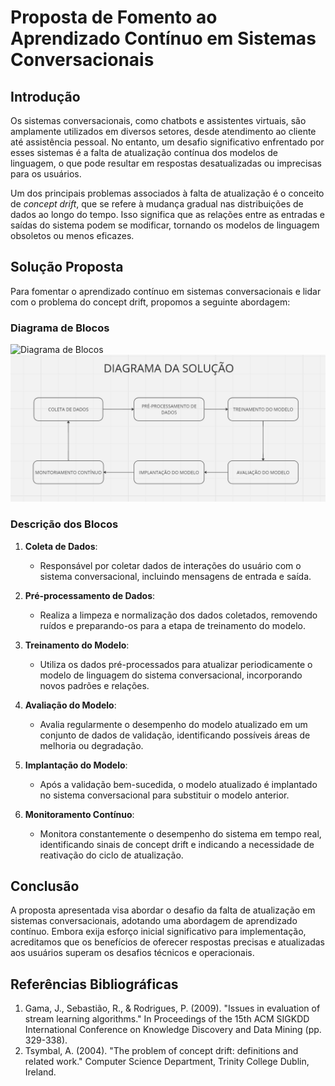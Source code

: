 # Proposta de Fomento ao Aprendizado Contínuo em Sistemas Conversacionais

## Introdução

Os sistemas conversacionais, como chatbots e assistentes virtuais, são amplamente utilizados em diversos setores, desde atendimento ao cliente até assistência pessoal. No entanto, um desafio significativo enfrentado por esses sistemas é a falta de atualização contínua dos modelos de linguagem, o que pode resultar em respostas desatualizadas ou imprecisas para os usuários.

Um dos principais problemas associados à falta de atualização é o conceito de *concept drift*, que se refere à mudança gradual nas distribuições de dados ao longo do tempo. Isso significa que as relações entre as entradas e saídas do sistema podem se modificar, tornando os modelos de linguagem obsoletos ou menos eficazes.

## Solução Proposta

Para fomentar o aprendizado contínuo em sistemas conversacionais e lidar com o problema do concept drift, propomos a seguinte abordagem:

### Diagrama de Blocos

![Diagrama de Blocos](https://exemplo.com/diagrama_de_blocos.png)
<img src = "./imgs/diagrama-da-solucao.png">

### Descrição dos Blocos

1. **Coleta de Dados**:
   - Responsável por coletar dados de interações do usuário com o sistema conversacional, incluindo mensagens de entrada e saída.

2. **Pré-processamento de Dados**:
   - Realiza a limpeza e normalização dos dados coletados, removendo ruídos e preparando-os para a etapa de treinamento do modelo.

3. **Treinamento do Modelo**:
   - Utiliza os dados pré-processados para atualizar periodicamente o modelo de linguagem do sistema conversacional, incorporando novos padrões e relações.

4. **Avaliação do Modelo**:
   - Avalia regularmente o desempenho do modelo atualizado em um conjunto de dados de validação, identificando possíveis áreas de melhoria ou degradação.

5. **Implantação do Modelo**:
   - Após a validação bem-sucedida, o modelo atualizado é implantado no sistema conversacional para substituir o modelo anterior.

6. **Monitoramento Contínuo**:
   - Monitora constantemente o desempenho do sistema em tempo real, identificando sinais de concept drift e indicando a necessidade de reativação do ciclo de atualização.

## Conclusão

A proposta apresentada visa abordar o desafio da falta de atualização em sistemas conversacionais, adotando uma abordagem de aprendizado contínuo. Embora exija esforço inicial significativo para implementação, acreditamos que os benefícios de oferecer respostas precisas e atualizadas aos usuários superam os desafios técnicos e operacionais.

## Referências Bibliográficas

1. Gama, J., Sebastião, R., & Rodrigues, P. (2009). "Issues in evaluation of stream learning algorithms." In Proceedings of the 15th ACM SIGKDD International Conference on Knowledge Discovery and Data Mining (pp. 329-338).
2. Tsymbal, A. (2004). "The problem of concept drift: definitions and related work." Computer Science Department, Trinity College Dublin, Ireland.
